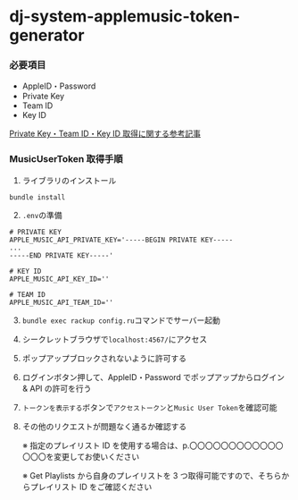 # dj-system-applemusic-token-generator

### 必要項目

- AppleID・Password
- Private Key
- Team ID
- Key ID

[Private Key・Team ID・Key ID 取得に関する参考記事](https://dev.classmethod.jp/articles/ios-11-apple-music-api-intro/)

### MusicUserToken 取得手順

1. ライブラリのインストール

```
bundle install
```

2. `.env`の準備

```
# PRIVATE KEY
APPLE_MUSIC_API_PRIVATE_KEY='-----BEGIN PRIVATE KEY-----
...
-----END PRIVATE KEY-----'

# KEY ID
APPLE_MUSIC_API_KEY_ID=''

# TEAM ID
APPLE_MUSIC_API_TEAM_ID=''
```

3. `bundle exec rackup config.ru`コマンドでサーバー起動

4. シークレットブラウザで`localhost:4567/`にアクセス

5. ポップアップブロックされないように許可する

6. ログインボタン押して、AppleID・Password でポップアップからログイン & API の許可を行う

7. `トークンを表示する`ボタンで`アクセストークン`と`Music User Token`を確認可能

8. その他のリクエストが問題なく通るか確認する

   ※ 指定のプレイリスト ID を使用する場合は、p.〇〇〇〇〇〇〇〇〇〇〇〇〇〇〇を変更してお使いください

   ※ Get Playlists から自身のプレイリストを 3 つ取得可能ですので、そちらからプレイリスト ID をご確認ください
